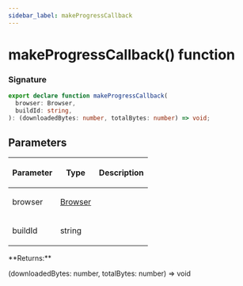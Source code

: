 ```yaml
---
sidebar_label: makeProgressCallback
---
```


# makeProgressCallback() function

### Signature

```typescript
export declare function makeProgressCallback(
  browser: Browser,
  buildId: string,
): (downloadedBytes: number, totalBytes: number) => void;
```

## Parameters

<table><thead><tr><th>

Parameter

</th><th>

Type

</th><th>

Description

</th></tr></thead>
<tbody><tr><td>

browser

</td><td>

[Browser](./browsers.browser.md)

</td><td>

</td></tr>
<tr><td>

buildId

</td><td>

string

</td><td>

</td></tr>
</tbody></table>
**Returns:**

(downloadedBytes: number, totalBytes: number) =&gt; void
